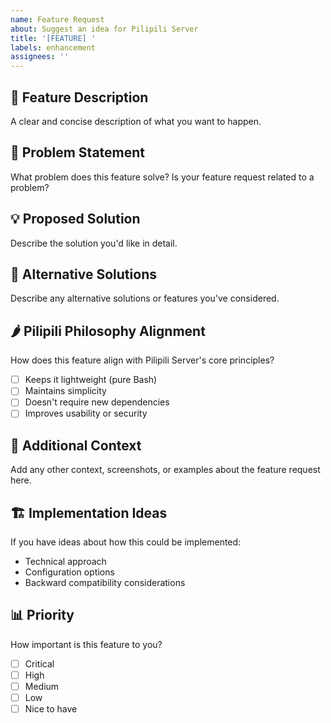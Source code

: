 ```yaml
---
name: Feature Request
about: Suggest an idea for Pilipili Server
title: '[FEATURE] '
labels: enhancement
assignees: ''
---
```


## 🚀 Feature Description
A clear and concise description of what you want to happen.

## 🎯 Problem Statement
What problem does this feature solve? Is your feature request related to a problem?

## 💡 Proposed Solution
Describe the solution you'd like in detail.

## 🔄 Alternative Solutions
Describe any alternative solutions or features you've considered.

## 🌶️ Pilipili Philosophy Alignment
How does this feature align with Pilipili Server's core principles?
- [ ] Keeps it lightweight (pure Bash)
- [ ] Maintains simplicity
- [ ] Doesn't require new dependencies
- [ ] Improves usability or security

## 📝 Additional Context
Add any other context, screenshots, or examples about the feature request here.

## 🏗️ Implementation Ideas
If you have ideas about how this could be implemented:
- Technical approach
- Configuration options
- Backward compatibility considerations

## 📊 Priority
How important is this feature to you?
- [ ] Critical
- [ ] High
- [ ] Medium
- [ ] Low
- [ ] Nice to have
